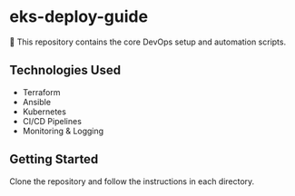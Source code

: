 # eks-deploy-guide
🚀 This repository contains the core DevOps setup and automation scripts.
## Technologies Used
- Terraform
- Ansible
- Kubernetes
- CI/CD Pipelines
- Monitoring & Logging

## Getting Started
Clone the repository and follow the instructions in each directory.
